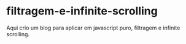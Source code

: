# filtragem-e-infinite-scrolling
Aqui crio um blog para aplicar em javascript puro, filtragem e infinite scrolling.
